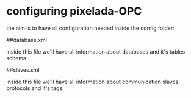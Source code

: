 configuring pixelada-OPC
========

the aim is to have all configuration needed inside the config folder:

##database.xml

inside this file we'll have all information about databases and it's tables schema

##slaves.sml

inside this file we'll have all information about communication slaves, protocols and it's tags
